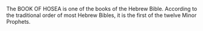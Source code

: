 The BOOK OF HOSEA is one of the books of the Hebrew Bible. According to the traditional order of most Hebrew Bibles, it is the first of the twelve Minor Prophets.
